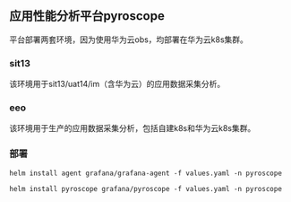 应用性能分析平台pyroscope
---

平台部署两套环境，因为使用华为云obs，均部署在华为云k8s集群。

### sit13
该环境用于sit13/uat14/im（含华为云）的应用数据采集分析。
### eeo
该环境用于生产的应用数据采集分析，包括自建k8s和华为云k8s集群。

### 部署

```
helm install agent grafana/grafana-agent -f values.yaml -n pyroscope

helm install pyroscope grafana/pyroscope -f values.yaml -n pyroscope
```
